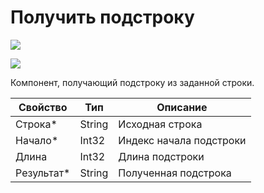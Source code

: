 # Получить подстроку

![](../../../resources/basic/data/data_strings/image-(100)-(1)-(1)-(1)-(1)-(1)-(1)-(1)-(2)-(273).png)

![](../../../resources/basic/data/data_strings/image-(253).png)

Компонент, получающий подстроку из заданной строки.

| Свойство    | Тип    | Описание                |
| ----------- | ------ | ----------------------- |
| Строка\*    | String | Исходная строка         |
| Начало\*    | Int32  | Индекс начала подстроки |
| Длина       | Int32  | Длина подстроки         |
| Результат\* | String | Полученная подстрока    |
